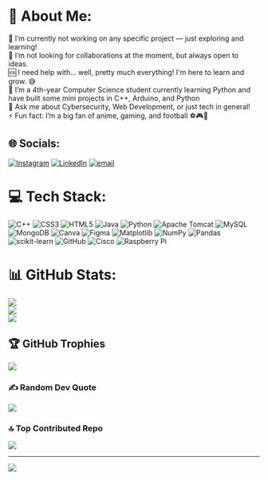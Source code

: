 # 💫 About Me:
🔭 I’m currently not working on any specific project — just exploring and learning!<br>🤝 I’m not looking for collaborations at the moment, but always open to ideas.<br>🆘 I need help with... well, pretty much everything! I'm here to learn and grow. 😅<br>🌱 I’m a 4th-year Computer Science student currently learning Python and have built some mini projects in C++, Arduino, and Python<br>💬 Ask me about Cybersecurity, Web Development, or just tech in general!<br>⚡ Fun fact: I’m a big fan of anime, gaming, and football ⚽🎮🎌


## 🌐 Socials:
[![Instagram](https://img.shields.io/badge/Instagram-%23E4405F.svg?logo=Instagram&logoColor=white)](https://instagram.com/_azlaan4747_) [![LinkedIn](https://img.shields.io/badge/LinkedIn-%230077B5.svg?logo=linkedin&logoColor=white)](https://linkedin.com/in/azlaan-khan-bb54b422b) [![email](https://img.shields.io/badge/Email-D14836?logo=gmail&logoColor=white)](mailto:kazlaan998@gmail.com) 

# 💻 Tech Stack:
![C++](https://img.shields.io/badge/c++-%2300599C.svg?style=for-the-badge&logo=c%2B%2B&logoColor=white) ![CSS3](https://img.shields.io/badge/css3-%231572B6.svg?style=for-the-badge&logo=css3&logoColor=white) ![HTML5](https://img.shields.io/badge/html5-%23E34F26.svg?style=for-the-badge&logo=html5&logoColor=white) ![Java](https://img.shields.io/badge/java-%23ED8B00.svg?style=for-the-badge&logo=openjdk&logoColor=white) ![Python](https://img.shields.io/badge/python-3670A0?style=for-the-badge&logo=python&logoColor=ffdd54) ![Apache Tomcat](https://img.shields.io/badge/apache%20tomcat-%23F8DC75.svg?style=for-the-badge&logo=apache-tomcat&logoColor=black) ![MySQL](https://img.shields.io/badge/mysql-4479A1.svg?style=for-the-badge&logo=mysql&logoColor=white) ![MongoDB](https://img.shields.io/badge/MongoDB-%234ea94b.svg?style=for-the-badge&logo=mongodb&logoColor=white) ![Canva](https://img.shields.io/badge/Canva-%2300C4CC.svg?style=for-the-badge&logo=Canva&logoColor=white) ![Figma](https://img.shields.io/badge/figma-%23F24E1E.svg?style=for-the-badge&logo=figma&logoColor=white) ![Matplotlib](https://img.shields.io/badge/Matplotlib-%23ffffff.svg?style=for-the-badge&logo=Matplotlib&logoColor=black) ![NumPy](https://img.shields.io/badge/numpy-%23013243.svg?style=for-the-badge&logo=numpy&logoColor=white) ![Pandas](https://img.shields.io/badge/pandas-%23150458.svg?style=for-the-badge&logo=pandas&logoColor=white) ![scikit-learn](https://img.shields.io/badge/scikit--learn-%23F7931E.svg?style=for-the-badge&logo=scikit-learn&logoColor=white) ![GitHub](https://img.shields.io/badge/github-%23121011.svg?style=for-the-badge&logo=github&logoColor=white) ![Cisco](https://img.shields.io/badge/cisco-%23049fd9.svg?style=for-the-badge&logo=cisco&logoColor=black) ![Raspberry Pi](https://img.shields.io/badge/-Raspberry_Pi-C51A4A?style=for-the-badge&logo=Raspberry-Pi)
# 📊 GitHub Stats:
![](https://github-readme-stats.vercel.app/api?username=kazlaan998&theme=default&hide_border=false&include_all_commits=false&count_private=false)<br/>
![](https://nirzak-streak-stats.vercel.app/?user=kazlaan998&theme=default&hide_border=false)<br/>
![](https://github-readme-stats.vercel.app/api/top-langs/?username=kazlaan998&theme=default&hide_border=false&include_all_commits=false&count_private=false&layout=compact)

## 🏆 GitHub Trophies
![](https://github-profile-trophy.vercel.app/?username=kazlaan998&theme=tokyonight&no-frame=false&no-bg=false&margin-w=4)

### ✍️ Random Dev Quote
![](https://quotes-github-readme.vercel.app/api?type=horizontal&theme=light)

### 🔝 Top Contributed Repo
![](https://github-contributor-stats.vercel.app/api?username=kazlaan998&limit=5&theme=default&combine_all_yearly_contributions=true)

---
[![](https://visitcount.itsvg.in/api?id=kazlaan998&icon=0&color=0)](https://visitcount.itsvg.in)

<!-- Proudly created with GPRM ( https://gprm.itsvg.in ) -->
